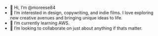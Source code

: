 - 👋 Hi, I’m @moreese84
- 👀 I’m interested in design, copywriting, and indie films. I love exploring new creative avenues and bringing unique ideas to life.
- 🌱 I’m currently learning AWS.
- 💞️ I’m looking to collaborate on just about anything if thats matter.
  

<!---
moreese84/moreese84 is a ✨ special ✨ repository because its `README.md` (this file) appears on your GitHub profile.
You can click the Preview link to take a look at your changes.
--->
